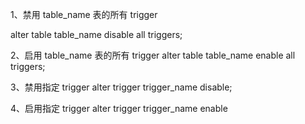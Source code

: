 1、禁用 table_name 表的所有 trigger 

alter table table_name disable all triggers;

2、启用 table_name 表的所有 trigger 
alter table table_name enable all triggers;

3、禁用指定 trigger 
alter trigger trigger_name disable;

4、启用指定 trigger 
alter trigger trigger_name enable

